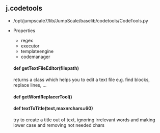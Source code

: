 ## j.codetools

- /opt/jumpscale7/lib/JumpScale/baselib/codetools/CodeTools.py
- Properties
    - regex
    - executor
    - templateengine
    - codemanager

    #### def getTextFileEditor(filepath) 
    
    returns a class which helps you to edit a text file
    e.g. find blocks, replace lines, ...
    #### def getWordReplacerTool() 
    #### def textToTitle(text,maxnrchars=60) 
    
    try to create a title out of text, ignoring irrelevant words and making lower case and removing 
    not needed chars
